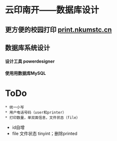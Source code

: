 云印南开——数据库设计
=================
更方便的校园打印 [print.nkumstc.cn](http://print.nkumstc.cn)
----------------------------
数据库系统设计
-----------------
#### 设计工具 powerdesigner 
####  使用用数据库MySQL

# ToDo
	* 统一小写
	* 用户电话号码（user和printer）
	* 打印数量，单双面信息，文件状态（file）


* id自增
* file 文件状态 tinyint；删除printed
			